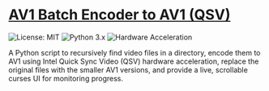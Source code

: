 # [AV1 Batch Encoder to AV1 (QSV)](ffmpeg/av1_enc/av1_enc.md)

![License: MIT](https://img.shields.io/badge/License-MIT-yellow.svg)
![Python 3.x](https://img.shields.io/badge/Python-3.x-blue.svg)
![Hardware Acceleration](https://img.shields.io/badge/Hardware%20Accel-Intel%20QSV-blueviolet.svg)

A Python script to recursively find video files in a directory, encode them to AV1 using Intel Quick Sync Video (QSV) hardware acceleration, replace the original files with the smaller AV1 versions, and provide a live, scrollable curses UI for monitoring progress.

